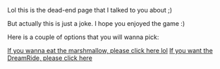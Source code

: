 Lol this is the dead-end page that I talked to you about ;)

But actually this is just a joke. I hope you enjoyed the game :)

Here is a couple of options that you will wanna pick:

[If you wanna eat the marshmallow, please click here lol](../eatmarshmallow/eatmarshmallow.md)
[If you want the DreamRide, please click here](../enjoy-DreamRide/enjoy-DreamRide.md)